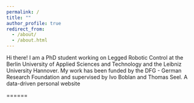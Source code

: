 ```yaml
---
permalink: /
title: ""
author_profile: true
redirect_from: 
  - /about/
  - /about.html
---
```


Hi there! I am a PhD student working on Legged Robotic Control at the Berlin University of Applied Sciences and Technology and the Leibniz University Hannover. My work has been funded by the DFG - German Research Foundation and supervised by Ivo Boblan and Thomas Seel.
A data-driven personal website

======

